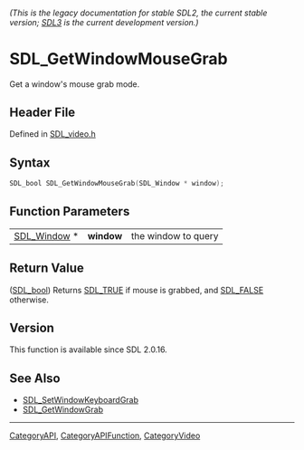 ###### (This is the legacy documentation for stable SDL2, the current stable version; [SDL3](https://wiki.libsdl.org/SDL3/) is the current development version.)
# SDL_GetWindowMouseGrab

Get a window's mouse grab mode.

## Header File

Defined in [SDL_video.h](https://github.com/libsdl-org/SDL/blob/SDL2/include/SDL_video.h)

## Syntax

```c
SDL_bool SDL_GetWindowMouseGrab(SDL_Window * window);
```

## Function Parameters

|                            |            |                     |
| -------------------------- | ---------- | ------------------- |
| [SDL_Window](SDL_Window) * | **window** | the window to query |

## Return Value

([SDL_bool](SDL_bool)) Returns [SDL_TRUE](SDL_TRUE) if mouse is grabbed,
and [SDL_FALSE](SDL_FALSE) otherwise.

## Version

This function is available since SDL 2.0.16.

## See Also

- [SDL_SetWindowKeyboardGrab](SDL_SetWindowKeyboardGrab)
- [SDL_GetWindowGrab](SDL_GetWindowGrab)

----
[CategoryAPI](CategoryAPI), [CategoryAPIFunction](CategoryAPIFunction), [CategoryVideo](CategoryVideo)

